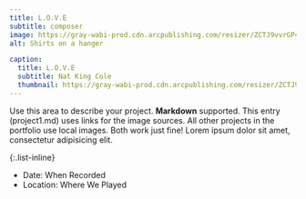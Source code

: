 ```yaml
---
title: L.O.V.E
subtitle: composer
image: https://gray-wabi-prod.cdn.arcpublishing.com/resizer/ZCTJ9vvrGP4a1WY_MCbmd4roXiQ=/1200x675/smart/filters:quality(85)/cloudfront-us-east-1.images.arcpublishing.com/gray/776PZ525RZFVLPQQAH6LDGQ42Q.png
alt: Shirts on a hanger

caption:
  title: L.O.V.E
  subtitle: Nat King Cole
  thumbnail: https://gray-wabi-prod.cdn.arcpublishing.com/resizer/ZCTJ9vvrGP4a1WY_MCbmd4roXiQ=/1200x675/smart/filters:quality(85)/cloudfront-us-east-1.images.arcpublishing.com/gray/776PZ525RZFVLPQQAH6LDGQ42Q.png
---
```

Use this area to describe your project. **Markdown** supported. This entry (project1.md) uses links for the image sources. All other projects in the portfolio use local images. Both work just fine! Lorem ipsum dolor sit amet, consectetur adipisicing elit. 

{:.list-inline}
- Date: When Recorded
- Location: Where We Played
